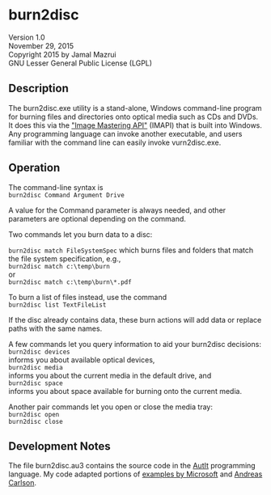 # burn2disc

Version 1.0  
November 29, 2015   
Copyright 2015 by Jamal Mazrui  
GNU Lesser General Public License (LGPL)


## Description
The burn2disc.exe utility is a stand-alone, Windows command-line program for burning files and directories onto optical media such as CDs and DVDs.  It does this via the ["Image Mastering API"](https://msdn.microsoft.com/en-us/library/windows/desktop/aa366450(v=vs.85).aspx) (IMAPI) that is built into Windows.  Any programming language can invoke another executable, and users familiar with the command line can easily invoke vurn2disc.exe.

## Operation
The command-line syntax is  
`burn2disc Command Argument Drive`

A value for the Command parameter is always needed, and other parameters are optional depending on the command.

Two commands let you burn data to a disc:

`burn2disc match FileSystemSpec`
which burns files and folders that match the file system specification, e.g.,  
`burn2disc match c:\temp\burn`  
or  
`burn2disc match c:\temp\burn\*.pdf`  

To burn a list of files instead, use the command  
`burn2disc list TextFileList`  

If the disc already contains data, these burn actions will add data or replace paths with the same names.

A few commands let you query information to aid your burn2disc decisions:  
`burn2disc devices`  
informs you about available optical devices,  
`burn2disc media`  
informs you about the current media in the default drive, and  
`burn2disc space`  
informs you about space available for burning onto the current media.

Another pair commands let you open or close the media tray:  
`burn2disc open`  
`burn2disc close`

## Development Notes
The file burn2disc.au3 contains the source code in the [AutIt](http://AutoItScript.com) programming language.  My code adapted portions of [examples by Microsoft]() and [Andreas Carlson]().
